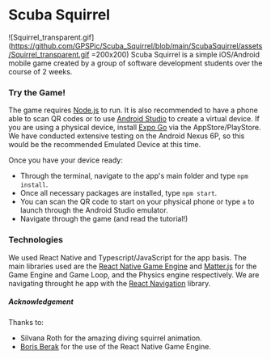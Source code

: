 # Scuba Squirrel

![Squirrel_transparent.gif](https://github.com/GPSPic/Scuba_Squirrel/blob/main/ScubaSquirrel/assets/Squirrel_transparent.gif =200x200)
Scuba Squirrel is a simple iOS/Android mobile game created by a group of software development students over the course of 2 weeks.

### Try the Game!
The game requires [Node.js](https://nodejs.org/en "Node.js") to run.
It is also recommended to have a phone able to scan QR codes or to use [Android Studio](https://developer.android.com/studio "Android Studio") to create a virtual device. If you are using a physical device, install [Expo Go](https://expo.dev/client "Expo Go") via the AppStore/PlayStore.
We have conducted extensive testing on the Android Nexus 6P, so this would be the recommended Emulated Device at this time.

Once you have your device ready: 
- Through the terminal, navigate to the app's main folder and type `npm install`.
- Once all necessary packages are installed, type `npm start`.
- You can scan the QR code to start on your physical phone or type `a` to launch through the Android Studio emulator.
- Navigate through the game (and read the tutorial!)

### Technologies
We used React Native and Typescript/JavaScript for the app basis. 
The main libraries used are the [React Native Game Engine](https://github.com/bberak/react-native-game-engine "React Native Game Engine") and [Matter.js](https://brm.io/matter-js/ "Matter.js") for the Game Engine and Game Loop, and the Physics engine respectively.
We are navigating throught he app with the [React Navigation](https://reactnavigation.org/ "React Navigation") library.

##### Acknowledgement
Thanks to: 
- Silvana Roth for the amazing diving squirrel animation.
- [Boris Berak](https://github.com/bberak "bberak") for the use of the React Native Game Engine.
